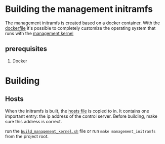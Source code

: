# Building the management initramfs

The management initramfs is created based on a docker container. 
With the [dockerfile](../management_os/build/Dockerfile) it's possible to completely
customize the operating system that runs with the [management kernel](building_management_kernel.md)

## prerequisites

1. Docker

# Building

## Hosts
When the initramfs is built, the [hosts file](../management_os/build/hosts) is copied to in.
It contains one important entry: the ip address of the control server. Before building, make sure 
this address is correct.

run the [`build_management_kernel.sh`](../management_os/build/build_management_initramfs.sh) file
or run `make management_initramfs` from the project root. 